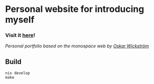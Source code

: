 # Personal website for introducing myself

### Visit it [here](https://mschere.github.io/portfolio)!

*Personal portfolio based on the monospace web by [Oskar Wickström](https://wickstrom.tech)*

## Build

```
nix develop
make
```
